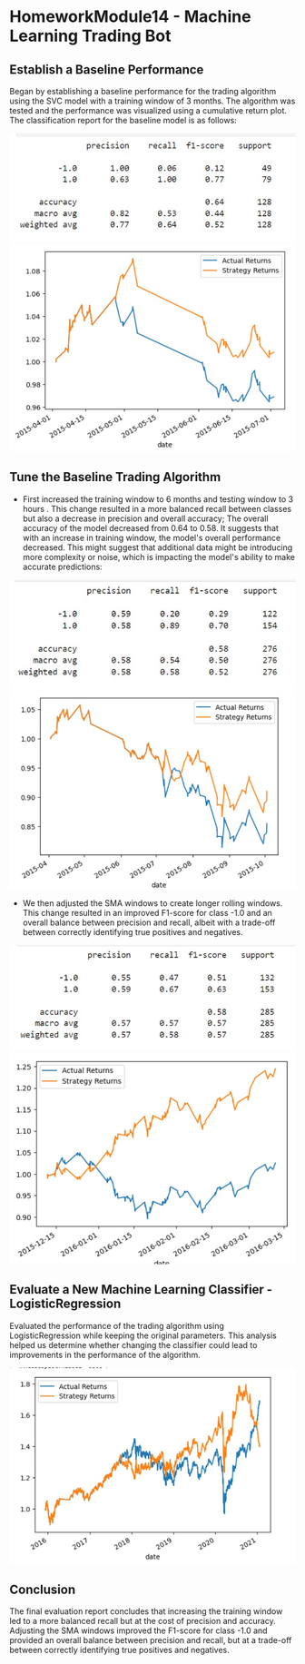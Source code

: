 # HomeworkModule14 - Machine Learning Trading Bot
## Establish a Baseline Performance
Began by establishing a baseline performance for the trading algorithm using the SVC model with a training window of 3 months. The algorithm was tested and the performance was visualized using a cumulative return plot. The classification report for the baseline model is as follows:

![report1](./Pictures/original1.jpg "report1")
![plot1](./Pictures/original2.jpg "plot1")

## Tune the Baseline Trading Algorithm
- First increased the training window to 6 months and testing window to 3 hours . This change resulted in a more balanced recall between classes but also a decrease in precision and overall accuracy; The overall accuracy of the model decreased from 0.64 to 0.58. It suggests that with an increase in training window, the model's overall performance decreased. This might suggest that additional data might be introducing more complexity or noise, which is impacting the model's ability to make accurate predictions:

![report2](./Pictures/tune_data1.jpg "report2")
![plot2](./Pictures/tune_data2.jpg "plot2")

- We then adjusted the SMA windows to create longer rolling windows. This change resulted in an improved F1-score for class -1.0 and an overall balance between precision and recall, albeit with a trade-off between correctly identifying true positives and negatives.

![report3](./Pictures/tune_window1.jpg "report3")
![plot3](./Pictures/tune_window2.jpg "plot3")

## Evaluate a New Machine Learning Classifier - LogisticRegression
Evaluated the performance of the trading algorithm using LogisticRegression while keeping the original parameters. This analysis helped us determine whether changing the classifier could lead to improvements in the performance of the algorithm.

![plot4](./Pictures/lr.jpg "plot4")

## Conclusion
The final evaluation report concludes that increasing the training window led to a more balanced recall but at the cost of precision and accuracy. Adjusting the SMA windows improved the F1-score for class -1.0 and provided an overall balance between precision and recall, but at a trade-off between correctly identifying true positives and negatives.
